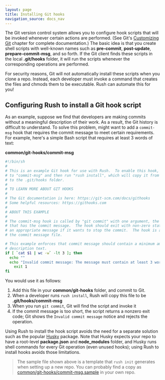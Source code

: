 ```yaml
---
layout: page
title: Installing Git hooks
navigation_source: docs_nav
---
```


The Git version control system allows you to configure hook scripts that will be invoked whenever certain actions
are performed.  (See Git's [Customizing Git](https://git-scm.com/book/en/v2/Customizing-Git-Git-Hooks) chapter
for complete documentation.)  The basic idea is that you create shell scripts with well-known names such as
**pre-commit**, **post-update**, **prepare-commit-msg**, and so forth.  If the Git client finds these scripts
in the local **.git/hooks** folder, it will run the scripts whenever the corresponding operations are performed.

For security reasons, Git will not automatically install these scripts when you clone a repo.  Instead, each
developer must invoke a command that creates the files and chmods them to be executable.  Rush can automate
this for you!

## Configuring Rush to install a Git hook script

As an example, suppose we find that developers are making commits without a meaningful description of their work.
As a result, the Git history is difficult to understand.  To solve this problem, might want to add a `commit-msg`
hook that requires the commit message to meet certain requirements.  For example, here's a simple Bash script that
requires at least 3 words of text:

**common/git-hooks/commit-msg**
```bash
#!/bin/sh
#
# This is an example Git hook for use with Rush.  To enable this hook, rename this file
# to "commit-msg" and then run "rush install", which will copy it from common/git-hooks
# to the .git/hooks folder.
#
# TO LEARN MORE ABOUT GIT HOOKS
#
# The Git documentation is here: https://git-scm.com/docs/githooks
# Some helpful resources: https://githooks.com
#
# ABOUT THIS EXAMPLE
#
# The commit-msg hook is called by "git commit" with one argument, the name of the file
# that has the commit message.  The hook should exit with non-zero status after issuing
# an appropriate message if it wants to stop the commit.  The hook is allowed to edit
# the commit message file.

# This example enforces that commit message should contain a minimum amount of
# description text.
if [ `cat $1 | wc -w` -lt 3 ]; then
  echo ""
  echo "Invalid commit message: The message must contain at least 3 words."
	exit 1
fi
```

You would use it as follows:

1. Add this file in your **common/git-hooks** folder, and commit to Git.
2. When a developer runs `rush install`, Rush will copy this file to be **.git/hooks/commit-msg**
3. When you run `git commit`, Git will find the script and invoke it
4. If the commit message is too short, the script returns a nonzero exit code; Git shows the
   `Invalid commit message` notice and rejects the operation.

Using Rush to install the hook script avoids the need for a separate solution such as the popular
[Husky](https://www.npmjs.com/package/husky) package.  Note that Husky expects your repo to have a
root-level **package.json** and **node_modules** folder, and Husky runs shell commands for every Git operation
(even unused hooks); using Rush to install hooks avoids those limitations.

> The sample file shown above is a template that `rush init` generates when setting up a new repo.
> You can probably find a copy as
> [common/git-hooks/commit-msg.sample](https://github.com/microsoft/rush-example/blob/master/common/git-hooks/commit-msg.sample)
> in your own repo.
